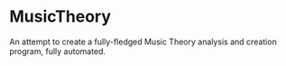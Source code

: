 # MusicTheory
An attempt to create a fully-fledged Music Theory analysis and creation program, fully automated.
